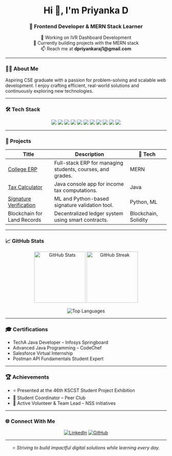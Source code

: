 <h1 align="center">Hi 👋, I'm Priyanka D</h1>
<h3 align="center">🌟 Frontend Developer & MERN Stack Learner</h3>

<p align="center">
🔭 Working on IVR Dashboard Development<br/>
🌱 Currently building projects with the MERN stack<br/>
📫 Reach me at <strong>dpriyankaraj1@gmail.com</strong>
</p>

---

### 👩‍💻 About Me
Aspiring CSE graduate with a passion for problem-solving and scalable web development. I enjoy crafting efficient, real-world solutions and continuously exploring new technologies.

---

### 🛠️ Tech Stack
<p align="center">
<!-- Badges for your stack -->
<img src="https://img.shields.io/badge/HTML5-E34F26?style=for-the-badge&logo=html5&logoColor=white" />
<img src="https://img.shields.io/badge/CSS3-1572B6?style=for-the-badge&logo=css3&logoColor=white" />
<img src="https://img.shields.io/badge/JavaScript-F7DF1E?style=for-the-badge&logo=javascript&logoColor=black" />
<img src="https://img.shields.io/badge/React-20232A?style=for-the-badge&logo=react&logoColor=61DAFB" />
<img src="https://img.shields.io/badge/Node.js-339933?style=for-the-badge&logo=Node.js&logoColor=white" />
<img src="https://img.shields.io/badge/PHP-777BB4?style=for-the-badge&logo=php&logoColor=white" />
<img src="https://img.shields.io/badge/MySQL-005C84?style=for-the-badge&logo=mysql&logoColor=white" />
<img src="https://img.shields.io/badge/Python-3776AB?style=for-the-badge&logo=python&logoColor=white" />
<img src="https://img.shields.io/badge/Java-ED8B00?style=for-the-badge&logo=java&logoColor=white" />
<img src="https://img.shields.io/badge/Figma-F24E1E?style=for-the-badge&logo=figma&logoColor=white" />
<img src="https://img.shields.io/badge/Postman-FF6C37?style=for-the-badge&logo=postman&logoColor=white" />
</p>

---

### 🚀 Projects
| Title | Description | 🔧 Tech |
|------|-------------|--------|
| [College ERP](https://github.com/Priyankaraj1/college-erp) | Full-stack ERP for managing students, courses, and grades. | MERN |
| [Tax Calculator](https://github.com/Priyankaraj1/Tax-Calculator) | Java console app for income tax computations. | Java |
| [Signature Verification](https://github.com/Priyankaraj1/Signature-verification-application) | ML and Python-based signature validation tool. | Python, ML |
| Blockchain for Land Records | Decentralized ledger system using smart contracts. | Blockchain, Solidity |

---

### 📈 GitHub Stats
<p align="center">
  <img src="https://github-readme-stats.vercel.app/api?username=Priyankaraj1&show_icons=true&theme=radical" alt="GitHub Stats" height="160"/>
  <img src="https://github-readme-streak-stats.herokuapp.com/?user=Priyankaraj1&theme=radical" alt="GitHub Streak" height="160"/>
</p>

<p align="center">
  <img src="https://github-readme-stats.vercel.app/api/top-langs/?username=Priyankaraj1&layout=compact&theme=radical" alt="Top Languages" />
</p>

---

### 🎓 Certifications
- TechA Java Developer – Infosys Springboard  
- Advanced Java Programming – CodeChef  
- Salesforce Virtual Internship  
- Postman API Fundamentals Student Expert  

---

### 🏆 Achievements
- ⭐ Presented at the 46th KSCST Student Project Exhibition  
- 💼 Student Coordinator – Peer Club  
- 🤝 Active Volunteer & Team Lead – NSS initiatives  

---

### 🌐 Connect With Me
<p align="center">
  <a href="https://www.linkedin.com/in/priyanka-d-a735a3232/"><img src="https://img.shields.io/badge/LinkedIn-blue?style=for-the-badge&logo=linkedin&logoColor=white" alt="LinkedIn"/></a>
  <a href="https://github.com/Priyankaraj1"><img src="https://img.shields.io/badge/GitHub-black?style=for-the-badge&logo=github&logoColor=white" alt="GitHub"/></a>
</p>

---

<p align="center">
  ⭐ <em>Striving to build impactful digital solutions while learning every day.</em>
</p>
